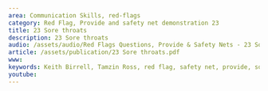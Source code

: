 ```yaml
---
area: Communication Skills, red-flags
category: Red Flag, Provide and safety net demonstration 23
title: 23 Sore throats
description: 23 Sore throats
audio: /assets/audio/Red Flags Questions, Provide & Safety Nets - 23 Sore throat in adults - MQ.mp3
article: /assets/publication/23 Sore throats.pdf
www: 
keywords: Keith Birrell, Tamzin Ross, red flag, safety net, provide, sore, throats
youtube: 
--- 
```

